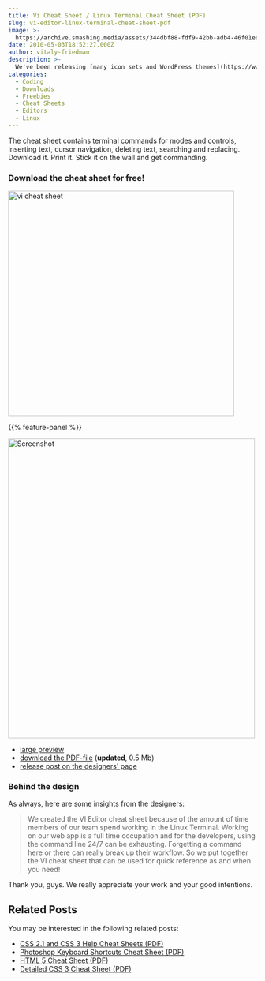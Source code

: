 ```yaml
---
title: Vi Cheat Sheet / Linux Terminal Cheat Sheet (PDF)
slug: vi-editor-linux-terminal-cheat-sheet-pdf
image: >-
  https://archive.smashing.media/assets/344dbf88-fdf9-42bb-adb4-46f01eedd629/70995948-a9a8-47af-86d2-a438a80d942f/vi2.jpg
date: 2010-05-03T18:52:27.000Z
author: vitaly-friedman
description: >-
  We've been releasing [many icon sets and WordPress themes](https://www.smashingmagazine.com/tag/freebies/) on Smashing Magazine, yet today we are glad to announce the release of a bit different freebie. This post features a VI Help Sheet, a cheat sheet for the VI Editor, for all web-developers out there who are working on Linux.
categories:
  - Coding
  - Downloads
  - Freebies
  - Cheat Sheets
  - Editors
  - Linux
---
```

The cheat sheet contains terminal commands for modes and controls, inserting text, cursor navigation, deleting text, searching and replacing. Download it. Print it. Stick it on the wall and get commanding.</p>

### Download the cheat sheet for free!

<a href="https://archive.smashing.media/assets/344dbf88-fdf9-42bb-adb4-46f01eedd629/52dc7b32-ee7c-491a-ac49-12779ff663be/vi-help-sheet-01-large2.jpg"><img loading="lazy" decoding="async" src="https://archive.smashing.media/assets/344dbf88-fdf9-42bb-adb4-46f01eedd629/f9a33b37-683b-4d3c-985e-942e60728490/vi-image1.jpg" alt="vi cheat sheet" width="458" height="457" /></a>

{{% feature-panel %}}

<a href="https://archive.smashing.media/assets/344dbf88-fdf9-42bb-adb4-46f01eedd629/52dc7b32-ee7c-491a-ac49-12779ff663be/vi-help-sheet-01-large2.jpg"><img loading="lazy" decoding="async" src="https://archive.smashing.media/assets/344dbf88-fdf9-42bb-adb4-46f01eedd629/d41f45b8-c2ff-4de4-8054-8ccfc1a9fec3/vi-image2.jpg" alt="Screenshot" width="500" height="608" /></a>

*   [large preview](https://archive.smashing.media/assets/344dbf88-fdf9-42bb-adb4-46f01eedd629/52dc7b32-ee7c-491a-ac49-12779ff663be/vi-help-sheet-01-large2.jpg)
*   [download the PDF-file](https://archive.smashing.media/assets/344dbf88-fdf9-42bb-adb4-46f01eedd629/04650c56-ae63-4c1c-8f3c-0cb5f38ebb6b/vi-help-sheet-011.pdf) (**updated**, 0.5 Mb)
*   [release post on the designers' page](https://www.gosquared.com/liquidicity/archives/1333)

### Behind the design

As always, here are some insights from the designers:
<blockquote>We created the VI Editor cheat sheet because of the amount of time members of our team spend working in the Linux Terminal. Working on our web app is a full time occupation and for the developers, using the command line 24/7 can be exhausting. Forgetting a command here or there can really break up their workflow. So we put together the VI cheat sheet that can be used for quick reference as and when you need!</blockquote>

Thank you, guys. We really appreciate your work and your good intentions.</p>

## Related Posts

You may be interested in the following related posts:

*   [CSS 2.1 and CSS 3 Help Cheat Sheets (PDF)](https://www.smashingmagazine.com/2010/05/css-2-1-and-css-3-help-cheat-sheets-pdf/)
*   [Photoshop Keyboard Shortcuts Cheat Sheet (PDF)](https://www.smashingmagazine.com/2010/02/10/photoshop-keyboard-shortcuts-cheat-sheet-pdf/)
*   [HTML 5 Cheat Sheet (PDF)](https://www.smashingmagazine.com/2009/07/06/html-5-cheat-sheet-pdf/)
*   [Detailed CSS 3 Cheat Sheet (PDF)](https://www.smashingmagazine.com/2009/07/13/css-3-cheat-sheet-pdf/)

